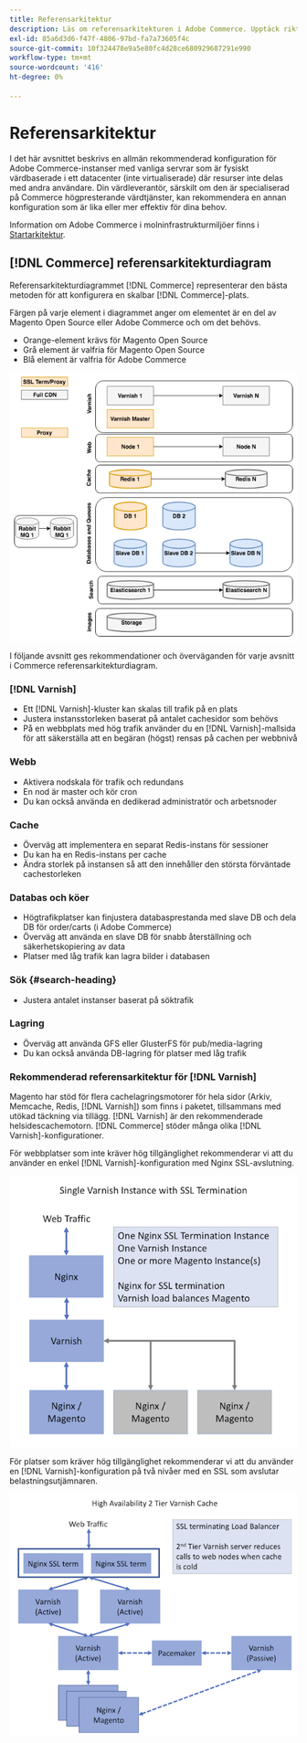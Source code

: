 ```yaml
---
title: Referensarkitektur
description: Läs om referensarkitekturen i Adobe Commerce. Upptäck riktlinjer och optimeringsstrategier för implementering.
exl-id: 85a6d3d6-f47f-4806-97bd-fa7a73605f4c
source-git-commit: 10f324478e9a5e80fc4d28ce680929687291e990
workflow-type: tm+mt
source-wordcount: '416'
ht-degree: 0%

---
```


# Referensarkitektur

I det här avsnittet beskrivs en allmän rekommenderad konfiguration för Adobe Commerce-instanser med vanliga servrar som är fysiskt värdbaserade i ett datacenter (inte virtualiserade) där resurser inte delas med andra användare. Din värdleverantör, särskilt om den är specialiserad på Commerce högpresterande värdtjänster, kan rekommendera en annan konfiguration som är lika eller mer effektiv för dina behov.

Information om Adobe Commerce i molninfrastrukturmiljöer finns i [Startarkitektur](https://experienceleague.adobe.com/sv/docs/commerce-cloud-service/user-guide/architecture/starter-architecture).

## [!DNL Commerce] referensarkitekturdiagram

Referensarkitekturdiagrammet [!DNL Commerce] representerar den bästa metoden för att konfigurera en skalbar [!DNL Commerce]-plats.

Färgen på varje element i diagrammet anger om elementet är en del av Magento Open Source eller Adobe Commerce och om det behövs.

* Orange-element krävs för Magento Open Source
* Grå element är valfria för Magento Open Source
* Blå element är valfria för Adobe Commerce

![Commerce referensarkitekturdiagram](../assets/performance/images/ref-architecture-2.3.png)

I följande avsnitt ges rekommendationer och överväganden för varje avsnitt i Commerce referensarkitekturdiagram.

### [!DNL Varnish]

* Ett [!DNL Varnish]-kluster kan skalas till trafik på en plats
* Justera instansstorleken baserat på antalet cachesidor som behövs
* På en webbplats med hög trafik använder du en [!DNL Varnish]-mallsida för att säkerställa att en begäran (högst) rensas på cachen per webbnivå

### Webb

* Aktivera nodskala för trafik och redundans
* En nod är master och kör cron
* Du kan också använda en dedikerad administratör och arbetsnoder

### Cache

* Överväg att implementera en separat Redis-instans för sessioner
* Du kan ha en Redis-instans per cache
* Ändra storlek på instansen så att den innehåller den största förväntade cachestorleken

### Databas och köer

* Högtrafikplatser kan finjustera databasprestanda med slave DB och dela DB för order/carts (i Adobe Commerce)
* Överväg att använda en slave DB för snabb återställning och säkerhetskopiering av data
* Platser med låg trafik kan lagra bilder i databasen

### Sök {#search-heading}

* Justera antalet instanser baserat på söktrafik

### Lagring

* Överväg att använda GFS eller GlusterFS för pub/media-lagring
* Du kan också använda DB-lagring för platser med låg trafik

### Rekommenderad referensarkitektur för [!DNL Varnish]

Magento har stöd för flera cachelagringsmotorer för hela sidor (Arkiv, Memcache, Redis, [!DNL Varnish]) som finns i paketet, tillsammans med utökad täckning via tillägg. [!DNL Varnish] är den rekommenderade helsidescachemotorn.  [!DNL Commerce] stöder många olika [!DNL Varnish]-konfigurationer.

För webbplatser som inte kräver hög tillgänglighet rekommenderar vi att du använder en enkel [!DNL Varnish]-konfiguration med Nginx SSL-avslutning.

![Enkel [!DNL Varnish] konfiguration med SSL-avslutning](../assets/performance/images/single-varnish-with-ssl-termination.png)

För platser som kräver hög tillgänglighet rekommenderar vi att du använder en [!DNL Varnish]-konfiguration på två nivåer med en SSL som avslutar belastningsutjämnaren.

![Konfiguration med hög tillgänglighet på två nivåer [!DNL Varnish] med SSL som avslutar belastningsutjämnaren](../assets/performance/images/ha-2-tier-varnish-with-ssl-term-load-balancer.png)
